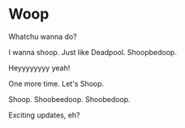 # Woop
Whatchu wanna do?

I wanna shoop. Just like Deadpool.
Shoopbedoop.


Heyyyyyyyy yeah!

One more time. Let's Shoop.

Shoop. Shoobeedoop. Shoobedoop. 

Exciting updates, eh?
